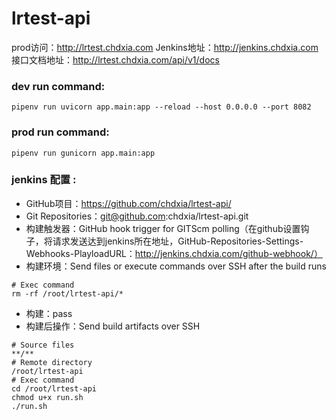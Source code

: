 # lrtest-api

prod访问：http://lrtest.chdxia.com
Jenkins地址：http://jenkins.chdxia.com
接口文档地址：http://lrtest.chdxia.com/api/v1/docs

### dev run command:

```shell
pipenv run uvicorn app.main:app --reload --host 0.0.0.0 --port 8082
```
### prod run command:
```shell
pipenv run gunicorn app.main:app
```
### jenkins 配置 :

- GitHub项目：https://github.com/chdxia/lrtest-api/
- Git Repositories：git@github.com:chdxia/lrtest-api.git
- 构建触发器：GitHub hook trigger for GITScm polling（在github设置钩子，将请求发送达到jenkins所在地址，GitHub-Repositories-Settings-Webhooks-PlayloadURL：http://jenkins.chdxia.com/github-webhook/）
- 构建环境：Send files or execute commands over SSH after the build runs

```shell
# Exec command
rm -rf /root/lrtest-api/*
```

- 构建：pass
- 构建后操作：Send build artifacts over SSH

```shell
# Source files
**/**
# Remote directory
/root/lrtest-api
# Exec command
cd /root/lrtest-api
chmod u+x run.sh
./run.sh
```
